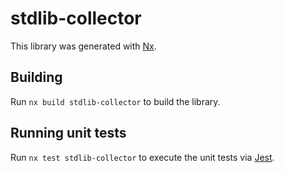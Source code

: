 # stdlib-collector

This library was generated with [Nx](https://nx.dev).

## Building

Run `nx build stdlib-collector` to build the library.

## Running unit tests

Run `nx test stdlib-collector` to execute the unit tests via [Jest](https://jestjs.io).
